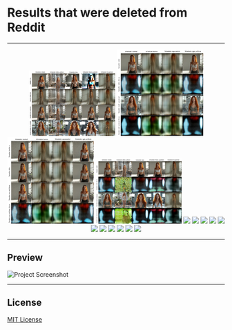 <!--- use these arrows for adding comments or commenting out stuff --->
 # **Results that were deleted from Reddit**  

<!---## Introduction --->
---

<!---## Table of Contents
- [T5_padding=0/length=0]
- [T5_padding=0/length=1]
- [T5_padding=0/length=2]
- [T5_padding=0/length=3]
- [T5_padding=0/length=4]
- [T5_padding=0/length=5]
---

## Results for T5 Tokenizer Options node
### Min_padding = 0 / Min_length  = 0 --->
<p align="center">
  <img src="https://github.com/Psylenceo/Chroma-Ai-v32-XY-Plots/blob/main/Deleted_reddit_post/chroma-unlocked-v32-on-comfyui-all-sampler-scheduler-v0-0258ftdign3f1.webp" width="200">
  <img src="https://github.com/Psylenceo/Chroma-Ai-v32-XY-Plots/blob/main/Deleted_reddit_post/chroma-unlocked-v32-on-comfyui-all-sampler-scheduler-v0-6guia39ign3f1.webp" width="200">
  <img src="https://github.com/Psylenceo/Chroma-Ai-v32-XY-Plots/blob/main/Deleted_reddit_post/chroma-unlocked-v32-on-comfyui-all-sampler-scheduler-v0-80266taign3f1.webp" width="200">
  <img src="https://github.com/Psylenceo/Chroma-Ai-v32-XY-Plots/blob/main/Deleted_reddit_post/chroma-unlocked-v32-on-comfyui-all-sampler-scheduler-v0-8mh0oncign3f1.webp" width="200">
  <img src="https://github.com/Psylenceo/Chroma-Ai-v32-XY-Plots/blob/main/" width="200">
  <img src="https://github.com/Psylenceo/Chroma-Ai-v32-XY-Plots/blob/main/" width="200">
  <img src="https://github.com/Psylenceo/Chroma-Ai-v32-XY-Plots/blob/main/" width="200">
  <img src="https://github.com/Psylenceo/Chroma-Ai-v32-XY-Plots/blob/main/" width="200">
  <img src="https://github.com/Psylenceo/Chroma-Ai-v32-XY-Plots/blob/main/" width="200">
  <img src="https://github.com/Psylenceo/Chroma-Ai-v32-XY-Plots/blob/main/" width="200">
  <img src="https://github.com/Psylenceo/Chroma-Ai-v32-XY-Plots/blob/main/" width="200">
  <img src="https://github.com/Psylenceo/Chroma-Ai-v32-XY-Plots/blob/main/" width="200">
  <img src="https://github.com/Psylenceo/Chroma-Ai-v32-XY-Plots/blob/main/" width="200">
  <img src="https://github.com/Psylenceo/Chroma-Ai-v32-XY-Plots/blob/main/" width="200">
  <img src="https://github.com/Psylenceo/Chroma-Ai-v32-XY-Plots/blob/main/" width="200">
</p>


---
## Preview
![Project Screenshot](./assets/project-image.png)

---

## License
[MIT License](./LICENSE)
